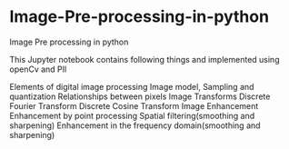 # Image-Pre-processing-in-python
Image Pre processing in python

This Jupyter notebook contains following things and implemented using openCv and PIl

Elements of digital image processing
 Image model,
Sampling and quantization
Relationships between pixels
 Image Transforms
 Discrete Fourier Transform
 Discrete Cosine Transform
  Image Enhancement
        Enhancement by point processing
        Spatial filtering(smoothing and sharpening)
        Enhancement in the frequency domain(smoothing and sharpening)
